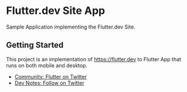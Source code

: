 # Flutter.dev Site App

Sample Application implementing the Flutter.dev Site.

## Getting Started

This project is an implementation of https://flutter.dev to Flutter App that runs on both mobile and desktop.

- [Community: Flutter on Twitter](https://twitter.com/flutter)
- [Dev Notes: Follow on Twitter](https://https://twitter.com/sithu_aung_dev)
